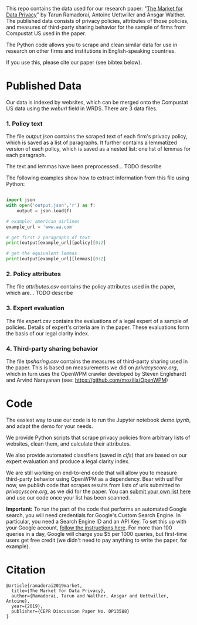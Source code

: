 This repo contains the data used for our research paper: "[The Market for Data Privacy](https://www.ssrn.com/abstract=3352175)" by Tarun Ramadorai, Antoine Uettwiller and Ansgar Walther. 
The published data consists of privacy policies, attributes of those policies, 
and measures of third-party sharing behavior
for the sample of firms from Compustat US used in the paper.

The Python code allows you to scrape and clean similar data 
for use in research on other firms and institutions in English-speaking countries.

If you use this, please cite our paper (see bibtex below).

# Published Data

Our data is indexed by websites, which can be merged onto the Compustat US data using the *weburl* field in WRDS. 
There are 3 data files.

### 1. Policy text

The file *output.json* contains the scraped text of each firm's privacy policy, which is saved as a list of paragraphs.
It further contains a lemmatized version of each policy, which is saved as a nested list: 
one list of lemmas for each paragraph. 

The text and lemmas have been preprocessed... TODO describe

The following examples show how to extract information from this file using Python:

```python

import json
with open('output.json','r') as f:
    output = json.load(f)

# example: american airlines
example_url = 'www.aa.com'

# get first 2 paragraphs of text
print(output[example_url][policy][0:2]

# get the equivalent lemmas
print(output[example_url][lemmas][0:2]
```

### 2. Policy attributes

The file *attributes.csv* contains the policy attributes used in the paper, which are... TODO describe

### 3. Expert evaluation

The file *expert.csv* contains 
the evaluations of a legal expert of a sample of policies. 
Details of expert's criteria are in the paper.
These evaluations form the basis of our legal clarity index.

### 4. Third-party sharing behavior

The file *tpsharing.csv* contains the measures of third-party sharing used in the paper. 
This is based on measurements we did on *privacyscore.org*, which in turn uses the OpenWPM
crawler developed by Steven Englehardt and Arvind Narayanan (see: https://github.com/mozilla/OpenWPM)

# Code

The easiest way to use our code is to run the Jupyter notebook *demo.ipynb*, and adapt the demo for your needs.

We provide Python scripts that scrape privacy policies from arbitrary lists of websites, 
clean them, and calculate their attributes. 

We also provide automated classifiers (saved in *clfs*)
that are based on our expert evaluation and 
produce a legal clarity index.

We are still working on end-to-end code that will allow you to measure third-party behavior
using OpenWPM as a dependency. Bear with us! 
For now, we publish code that scrapes results from lists
of urls submitted to *privacyscore.org*, as we did for the paper.
You can [submit your own list here](https://privacyscore.org/list/create/) 
and use our code once your list has been scanned.

**Important:** To run the part of the code that performs an automated Google search, you will need credentials 
for Google's Custom Search Engine. In particular, you need a Search Engine ID and an API Key. 
To set this up with your Google account, 
[follow the instructions here](https://developers.google.com/custom-search/v1/overview). 
For more than 100 queries in a day, Google will charge you $5 per 1000 queries, 
but first-time users get 
free credit (we didn't need to pay anything to write the paper, for example).

# Citation

```
@article{ramadorai2019market,
  title={The Market for Data Privacy},
  author={Ramadorai, Tarun and Walther, Ansgar and Uettwiller, Antoine},
  year={2019},
  publisher={CEPR Discussion Paper No. DP13588}
}
```
